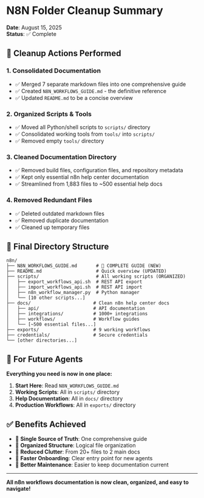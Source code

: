 # N8N Folder Cleanup Summary

**Date**: August 15, 2025  
**Status**: ✅ Complete

## 🧹 Cleanup Actions Performed

### 1. **Consolidated Documentation**
- ✅ Merged 7 separate markdown files into one comprehensive guide
- ✅ Created `N8N_WORKFLOWS_GUIDE.md` - the definitive reference
- ✅ Updated `README.md` to be a concise overview

### 2. **Organized Scripts & Tools**
- ✅ Moved all Python/shell scripts to `scripts/` directory
- ✅ Consolidated working tools from `tools/` into `scripts/`
- ✅ Removed empty `tools/` directory

### 3. **Cleaned Documentation Directory**
- ✅ Removed build files, configuration files, and repository metadata
- ✅ Kept only essential n8n help center documentation
- ✅ Streamlined from 1,883 files to ~500 essential help docs

### 4. **Removed Redundant Files**
- ✅ Deleted outdated markdown files
- ✅ Removed duplicate documentation
- ✅ Cleaned up temporary files

## 📁 Final Directory Structure

```
n8n/
├── N8N_WORKFLOWS_GUIDE.md       # 📖 COMPLETE GUIDE (NEW)
├── README.md                    # Quick overview (UPDATED)
├── scripts/                     # All working scripts (ORGANIZED)
│   ├── export_workflows_api.sh  # REST API export
│   ├── import_workflows_api.sh  # REST API import
│   ├── n8n_workflow_manager.py  # Python manager
│   └── [10 other scripts...]
├── docs/                       # Clean n8n help center docs
│   ├── api/                    # API documentation
│   ├── integrations/           # 1000+ integrations
│   ├── workflows/              # Workflow guides
│   └── [~500 essential files...]
├── exports/                    # 9 working workflows
├── credentials/                # Secure credentials
└── [other directories...]
```

## 🎯 For Future Agents

**Everything you need is now in one place:**

1. **Start Here**: Read `N8N_WORKFLOWS_GUIDE.md`
2. **Working Scripts**: All in `scripts/` directory
3. **Help Documentation**: All in `docs/` directory
4. **Production Workflows**: All in `exports/` directory

## ✅ Benefits Achieved

- 🎯 **Single Source of Truth**: One comprehensive guide
- 📂 **Organized Structure**: Logical file organization
- 🧹 **Reduced Clutter**: From 20+ files to 2 main docs
- 🚀 **Faster Onboarding**: Clear entry point for new agents
- 📖 **Better Maintenance**: Easier to keep documentation current

---

**All n8n workflows documentation is now clean, organized, and easy to navigate!**
